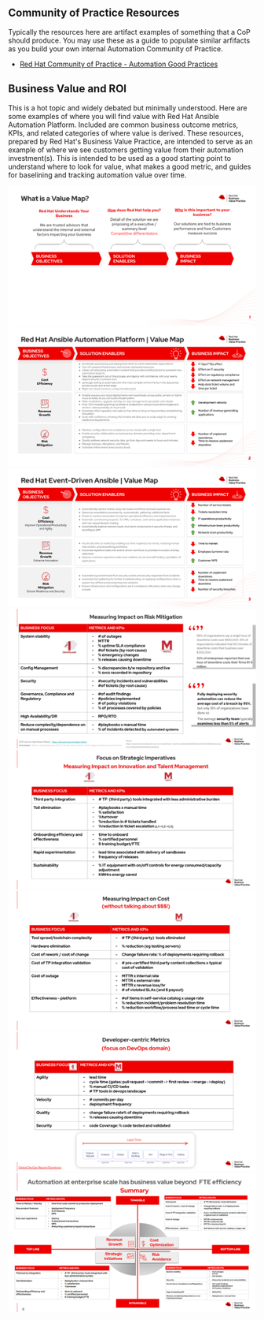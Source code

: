 ## Community of Practice Resources

Typically the resources here are artifact examples of something that a CoP should produce. You may use these as a guide to populate similar arfifacts as you build your own internal Automation Community of Practice.


* [Red Hat Community of Practice - Automation Good Practices](https://redhat-cop.github.io/automation-good-practices/)


## Business Value and ROI

This is a hot topic and widely debated but minimally understood. Here are some examples of where you will find value with Red Hat Ansible Automation Platform. Included are common business outcome metrics, KPIs, and related categories of where value is derived. These resources, prepared by Red Hat's Business Value Practice, are intended to serve as an example of where we see customers getting value from their automation investment(s). This is intended to be used as a good starting point to understand where to look for value, what makes a good metric, and guides for baselining and tracking automation value over time.

![Red Hat Business Value Practice - Automation](images/BVP1.png)
![Red Hat Business Value Practice - Automation](images/BVP2.png)
![Red Hat Business Value Practice - Automation](images/BVP3.png)
![Red Hat Business Value Practice - Automation](images/BVP4.png)
![Red Hat Business Value Practice - Automation](images/BVP5.png)
![Red Hat Business Value Practice - Automation](images/BVP6.png)
![Red Hat Business Value Practice - Automation](images/BVP7.png)
![Red Hat Business Value Practice - Automation](images/BVP8.png)

